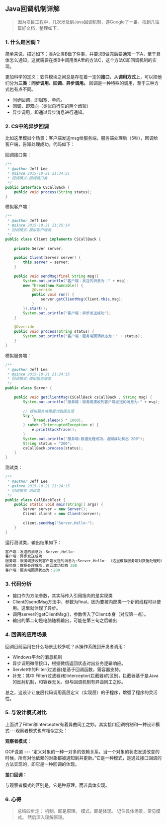 ## Java回调机制详解
>因为项目工程中，几次涉及到Java回调机制，遂Google了一番，找到几往篇好文档，整理如下。

### 1. 什么是回调？ 
  简单来说，描述如下：类A让类B做了件事，并要求B做完后要通知一下A，至于具体怎么通知，这就需要在类B中调用类A里的方法C，这个方法C即回调机制的实现。
 
  更加科学的定义：软件模块之间总是存在着一定的**接口**，从**调用方式**上，可以把他们分为**三类：同步调用、回调、异步调用。**
  回调是一种特殊的调用，至于三种方式也有点不同。
- 同步回调，即阻塞、单向。
- 回调，即双向（类似自行车的两个齿轮）
- 异步调用，即通过异步消息进行通知。

### 2. CS中的异步回调
比如这里模拟个场景：客户端发送msg给服务端，服务端处理后（5秒），回调给客户端，告知处理成功。代码如下：

回调接口类：
```java
/**
 * @author Jeff Lee
 * @since 2015-10-21 21:34:21
 * 回调模式-回调接口类
 */
public interface CSCallBack {
    public void process(String status);
}
```

模拟客户端：
```java
/**
 * @author Jeff Lee
 * @since 2015-10-21 21:25:14
 * 回调模式-模拟客户端类
 */
public class Client implements CSCallBack {
 
    private Server server;
 
    public Client(Server server) {
        this.server = server;
    }
 
    public void sendMsg(final String msg){
        System.out.println("客户端：发送的消息为：" + msg);
        new Thread(new Runnable() {
            @Override
            public void run() {
                server.getClientMsg(Client.this,msg);
            }
        }).start();
        System.out.println("客户端：异步发送成功");
    }
 
    @Override
    public void process(String status) {
        System.out.println("客户端：服务端回调状态为：" + status);
    }
}
```

模拟服务端：
```java
/**
 * @author Jeff Lee
 * @since 2015-10-21 21:24:15
 * 回调模式-模拟服务端类
 */
public class Server {
 
    public void getClientMsg(CSCallBack csCallBack , String msg) {
        System.out.println("服务端：服务端接收到客户端发送的消息为:" + msg);
 
        // 模拟服务端需要对数据处理
        try {
            Thread.sleep(5 * 1000);
        } catch (InterruptedException e) {
            e.printStackTrace();
        }
        System.out.println("服务端:数据处理成功，返回成功状态 200");
        String status = "200";
        csCallBack.process(status);
    }
}
```

测试类：
```java
/**
 * @author Jeff Lee
 * @since 2015-10-21 21:24:15
 * 回调模式-测试类
 */
public class CallBackTest {
    public static void main(String[] args) {
        Server server = new Server();
        Client client = new Client(server);
 
        client.sendMsg("Server,Hello~");
    }
}
```

运行测试类，输出结果如下：
```java
客户端：发送的消息为：Server,Hello~
客户端：异步发送成功
服务端：服务端接收到客户端发送的消息为:Server,Hello~ （这里模拟服务端对数据处理时间，等待5秒）
服务端：数据处理成功，返回成功状态 200
客户端：服务端回调状态为：200
```

### 3. 代码分析

- 接口作为方法参数，其实际传入引用指向的是实现类 
- Client的sendMsg方法中，参数为final，因为要被内部类一个新的线程可以使用。这里就体现了异步。
- 调用server的getClientMsg()，参数传入了Client本身（对应第一点）。
- 输出的第二句是电脑随机输出，可能在第三句之后输出

### 4. 回调的应用场景
回调目前运用在什么场景比较多呢？从操作系统到开发者调用：

- Windows平台的消息机制 
- 异步调用微信接口，根据微信返回状态对出业务逻辑响应。 
- Servlet中的Filter(过滤器)是基于回调函数，需容器支持。
- 补充：其中 Filter(过滤器)和Interceptor(拦截器)的区别，拦截器基于是Java的反射机制，和容器无关。但与回调机制有异曲同工之妙。

总之，这设计让底层代码调用高层定义（实现层）的子程序，增强了程序的灵活性。

### 5. 与设计模式对比
上面讲了Filter和Intercepter有着异曲同工之妙。其实接口回调机制和一种设计模式---观察者模式也有相似之处：

**观察者模式：**

GOF说道 --- “定义对象的一种一对多的依赖关系，当一个对象的状态发送改变的时候，所有对他依赖的对象都被通知到并更新。”它是一种模式，是通过接口回调的方法实现的，即它是一种回调的体现。

**接口回调：**

与观察者模式的区别是，它是种原理，而非具体实现。

### 6. 心得
>总结四步走：
机制，即是原理。 模式，即是体现。 记住具体场景，常见模式。 然后深入理解原理。


